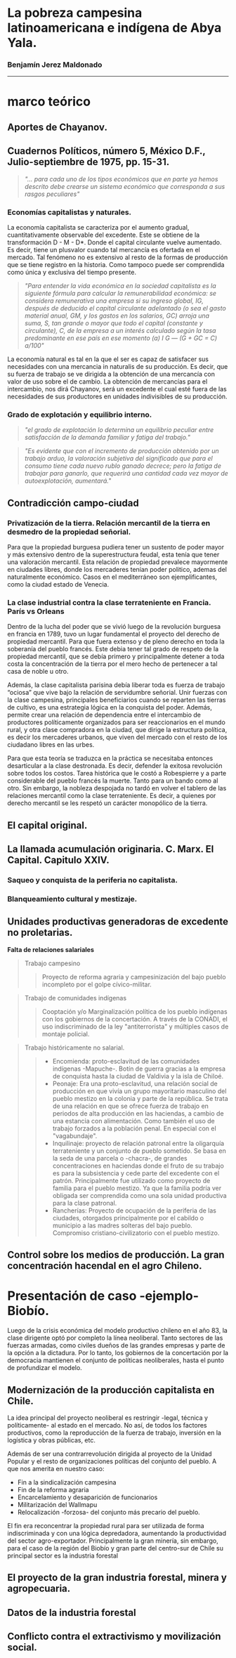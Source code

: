 
# La pobreza campesina latinoamericana e indígena de Abya Yala.
### Benjamín Jerez Maldonado
---
# marco teórico

## Aportes de Chayanov.
## Cuadernos Políticos, número 5, México D.F., Julio-septiembre de 1975, pp. 15-31.

> *"... para cada uno de los tipos económicos que en parte ya hemos descrito debe crearse un sistema económico que corresponda a sus rasgos peculiares"*

### Economías capitalistas y naturales.

La economía capitalista se caracteriza por el aumento gradual, cuantitativamente observable del excedente. Este se obtiene de la transformación D - M - D*. Donde el capital circulante vuelve aumentado. Es decir, tiene un plusvalor cuando tal mercancía es ofertada en el mercado. Tal fenómeno no es extensivo al resto de la formas de producción que se tiene registro en la historia. Como tampoco puede ser comprendida como única y exclusiva del tiempo presente.   

> *"Para entender la vida económica en la sociedad capitalista es la
siguiente fórmula para calcular la remunerabilidad económica: se considera
remunerativa una empresa si su ingreso global, IG, después de deducido el capital
circulante adelantado (o sea el gasto material anual, GM, y los gastos en los salarios,
GC) arroja una suma, S, tan grande o mayor que todo el capital (constante y circulante),
C, de la empresa a un interés calculado según la tasa predominante en ese país en ese
momento (a) I G — (G + GC = C) a/100"*

La economía natural es tal en la que el ser es capaz de satisfacer sus necesidades con una mercancia in naturalis de su producción. Es decir, que su fuerza de trabajo se ve dirigida a la obtención de una mercancía con valor de uso sobre el de cambio. La obtención de mercancías para el intercambio, nos dirá Chayanov, será un excedente el cual esté fuera de las necesidades de sus productores en unidades indivisibles de su producción.   

### Grado de explotación y equilibrio interno.

> *"el grado de explotación lo determina un equilibrio peculiar entre satisfacción de la demanda familiar y fatiga del trabajo."*

> *"Es evidente que con el incremento de producción obtenido por un trabajo arduo, la valoración subjetiva del significado que para el consumo tiene cada nuevo rublo ganado decrece; pero la fatiga de trabajar para ganarlo, que requerirá una cantidad cada vez mayor de autoexplotación, aumentará."*


## Contradicción campo-ciudad

### Privatización de la tierra. Relación mercantil de la tierra en desmedro de la propiedad señorial.
Para que la propiedad burguesa pudiera tener un sustento de poder mayor y más extensivo dentro de la superestructura feudal, esta tenía que tener una valoración mercantil. Esta relación de propiedad prevalece mayormente en ciudades libres, donde los mercaderes tenían poder politico, ademas del naturalmente económico. Casos en el mediterráneo son ejemplificantes, como la ciudad estado de Venecia.

### La clase industrial contra la clase terrateniente en Francia. París vs Orleans

Dentro de la lucha del poder que se vivió luego de la revolución burguesa en francia en 1789, tuvo un lugar fundamental el proyecto del derecho de propiedad mercantil. Para que fuera extenso y de pleno derecho en toda la soberanía del pueblo francés. Este debia tener tal grado de respeto de la propiedad  mercantil, que se debía primero y principalmente detener a toda costa la concentración de la tierra por el mero hecho de pertenecer a tal casa de noble u otro. 

Además, la clase capitalista parisina debía liberar toda es fuerza de trabajo “ociosa” que vive bajo la relación de servidumbre señorial. Unir fuerzas con la clase campesina, principales beneficiarios cuando se reparten las tierras de cultivo, es una estrategia lógica en la conquista del poder. Además, permite crear una relación de dependencia entre el intercambio de productores políticamente organizados para ser reaccionarios en el mundo rural, y otra clase compradora en la ciudad, que dirige la estructura política, es decir los mercaderes urbanos, que viven del mercado con el resto de los ciudadano libres en las urbes.

Para que esta teoría se traduzca en la práctica se necesitaba entonces desarticular a la clase destronada. Es decir, defender la exitosa revolución sobre todos los costos. Tarea histórica que le costó a Robespierre y a parte considerable del pueblo francés la muerte. Tanto para un bando como al otro. Sin embargo, la nobleza despojada no tardó en volver el tablero de las relaciones mercantil como la clase terrateniente. Es decir, a quienes por derecho mercantil se les respetó un carácter monopólico de la tierra.           

## El capital original.
## La llamada acumulación originaria. C. Marx. El Capital. Capitulo XXIV. 

### Saqueo y conquista de la periferia no capitalista.

### Blanqueamiento cultural y mestizaje.

## Unidades productivas generadoras de excedente no proletarias.

**Falta de relaciones salariales**

> Trabajo campesino
>> Proyecto de reforma agraria y campesinización del bajo pueblo incompleto por el golpe cívico-militar.

> Trabajo de comunidades indígenas
>> Cooptación y/o Marginalización política de los pueblo indígenas con los gobiernos de la concertación. A través de la CONADI, el uso indiscriminado de la ley "antiterrorista" y múltiples casos de montaje policial.
 
> Trabajo históricamente no salarial.
>>* Encomienda: proto-esclavitud de las comunidades indígenas -Mapuche-. Botín de guerra gracias a la empresa de conquista hasta la ciudad de Valdivia y la isla de Chiloé.
>>* Peonaje: Era una proto-esclavitud, una relación social de producción en que vivía un grupo mayoritario masculino del pueblo mestizo en la colonia y parte de la república. Se trata de una relación en que se ofrece fuerza de trabajo en periodos de alta producción en las haciendas, a cambio de una estancia con alimentación. Como también el uso de trabajo forzados a la población penal. En especial con el "vagabundaje".     
>>* Inquilinaje: proyecto de relación patronal entre la oligarquía terrateniente y un conjunto de pueblo sometido. Se basa en la seda de una parcela o -chacra-, de grandes concentraciones en haciendas donde el fruto de su trabajo es para la subsistencia y cede parte del excedente con el patrón. Principalmente fue utilizado como proyecto de familia para el pueblo mestizo. Ya que la familia podría ver obligada ser comprendida como una sola unidad productiva para la clase patronal.     
>>* Rancherías: Proyecto de ocupación de la periferia de las ciudades, otorgados principalmente por el cabildo o municipio a las madres solteras del bajo pueblo. Compromiso cristiano-civilizatorio con el pueblo mestizo.

## Control sobre los medios de producción. La gran concentración hacendal en el agro Chileno. 


# Presentación de caso -ejemplo- Biobío.

Luego de la crisis económica del modelo productivo chileno en el año 83, la clase dirigente optó por completo la línea neoliberal. Tanto sectores de
las fuerzas armadas, como civiles dueños de las grandes empresas y parte de la opción a la dictadura. Por lo tanto, los gobiernos de la concertación por la democracia
mantienen el conjunto de políticas neoliberales, hasta el punto de profundizar el modelo.   

## Modernización de la producción capitalista en Chile.

La idea principal del proyecto neoliberal es restringir -legal, técnica y políticamente- al estado en el mercado. No así, de todos los factores
productivos, como la reproducción de la fuerza de trabajo, inversión en la logística y obras públicas, etc.

Además de ser una contrarrevolución dirigida al proyecto de la Unidad Popular y el resto de organizaciones políticas del conjunto del pueblo. A que
nos amerita en nuestro caso:

* Fin a la sindicalización campesina
* Fin de la reforma agraria
* Encarcelamiento y desaparición de funcionarios
* Militarización del Wallmapu  
* Relocalización -forzosa- del conjunto más precario del pueblo.  

El fin era reconcentrar la propiedad rural para ser utilizada de forma indiscriminada y con una lógica depredadora, aumentando la productividad
del sector agro-exportador. Principalmente la gran minería, sin embargo, para el caso de la región del Biobío y gran parte del centro-sur de Chile
su principal sector es la industria forestal        

## El proyecto de la gran industria forestal, minera y agropecuaria.

## Datos de la industria forestal

## Conflicto contra el extractivismo y movilización social.


